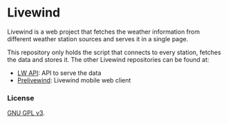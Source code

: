 # Livewind

Livewind is a web project that fetches the weather information from different weather station sources and serves it in a single page.

This repository only holds the script that connects to every station, fetches the data and stores it. The other Livewind repositories can be found at:

* [LW API](https://github.com/voliva/lwapi): API to serve the data
* [Prelivewind](https://github.com/voliva/prelivewind): Livewind mobile web client

### License

[GNU GPL v3](./LICENSE).